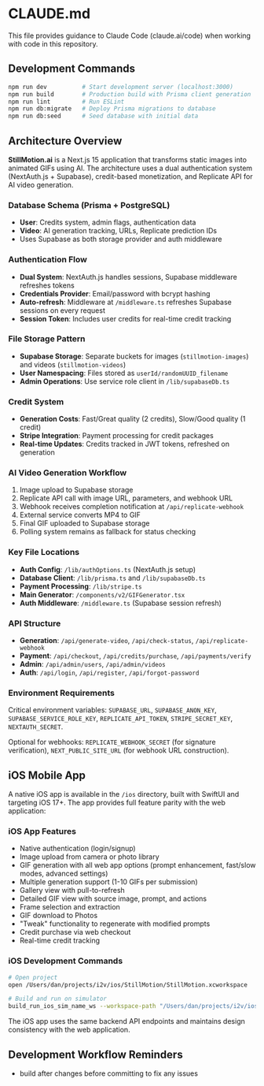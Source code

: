 # CLAUDE.md

This file provides guidance to Claude Code (claude.ai/code) when working with code in this repository.

## Development Commands

```bash
npm run dev          # Start development server (localhost:3000)
npm run build        # Production build with Prisma client generation
npm run lint         # Run ESLint
npm run db:migrate   # Deploy Prisma migrations to database
npm run db:seed      # Seed database with initial data
```

## Architecture Overview

**StillMotion.ai** is a Next.js 15 application that transforms static images into animated GIFs using AI. The architecture uses a dual authentication system (NextAuth.js + Supabase), credit-based monetization, and Replicate API for AI video generation.

### Database Schema (Prisma + PostgreSQL)
- **User**: Credits system, admin flags, authentication data
- **Video**: AI generation tracking, URLs, Replicate prediction IDs
- Uses Supabase as both storage provider and auth middleware

### Authentication Flow
- **Dual System**: NextAuth.js handles sessions, Supabase middleware refreshes tokens
- **Credentials Provider**: Email/password with bcrypt hashing
- **Auto-refresh**: Middleware at `/middleware.ts` refreshes Supabase sessions on every request
- **Session Token**: Includes user credits for real-time credit tracking

### File Storage Pattern
- **Supabase Storage**: Separate buckets for images (`stillmotion-images`) and videos (`stillmotion-videos`)
- **User Namespacing**: Files stored as `userId/randomUUID_filename`
- **Admin Operations**: Use service role client in `/lib/supabaseDb.ts`

### Credit System
- **Generation Costs**: Fast/Great quality (2 credits), Slow/Good quality (1 credit)
- **Stripe Integration**: Payment processing for credit packages
- **Real-time Updates**: Credits tracked in JWT tokens, refreshed on generation

### AI Video Generation Workflow
1. Image upload to Supabase storage
2. Replicate API call with image URL, parameters, and webhook URL
3. Webhook receives completion notification at `/api/replicate-webhook`
4. External service converts MP4 to GIF
5. Final GIF uploaded to Supabase storage
6. Polling system remains as fallback for status checking

### Key File Locations
- **Auth Config**: `/lib/authOptions.ts` (NextAuth.js setup)
- **Database Client**: `/lib/prisma.ts` and `/lib/supabaseDb.ts`
- **Payment Processing**: `/lib/stripe.ts`
- **Main Generator**: `/components/v2/GIFGenerator.tsx`
- **Auth Middleware**: `/middleware.ts` (Supabase session refresh)

### API Structure
- **Generation**: `/api/generate-video`, `/api/check-status`, `/api/replicate-webhook`
- **Payment**: `/api/checkout`, `/api/credits/purchase`, `/api/payments/verify`
- **Admin**: `/api/admin/users`, `/api/admin/videos`
- **Auth**: `/api/login`, `/api/register`, `/api/forgot-password`


### Environment Requirements
Critical environment variables: `SUPABASE_URL`, `SUPABASE_ANON_KEY`, `SUPABASE_SERVICE_ROLE_KEY`, `REPLICATE_API_TOKEN`, `STRIPE_SECRET_KEY`, `NEXTAUTH_SECRET`.

Optional for webhooks: `REPLICATE_WEBHOOK_SECRET` (for signature verification), `NEXT_PUBLIC_SITE_URL` (for webhook URL construction).

## iOS Mobile App

A native iOS app is available in the `/ios` directory, built with SwiftUI and targeting iOS 17+. The app provides full feature parity with the web application:

### iOS App Features
- Native authentication (login/signup)
- Image upload from camera or photo library
- GIF generation with all web app options (prompt enhancement, fast/slow modes, advanced settings)
- Multiple generation support (1-10 GIFs per submission)
- Gallery view with pull-to-refresh
- Detailed GIF view with source image, prompt, and actions
- Frame selection and extraction
- GIF download to Photos
- "Tweak" functionality to regenerate with modified prompts
- Credit purchase via web checkout
- Real-time credit tracking

### iOS Development Commands
```bash
# Open project
open /Users/dan/projects/i2v/ios/StillMotion/StillMotion.xcworkspace

# Build and run on simulator
build_run_ios_sim_name_ws --workspace-path "/Users/dan/projects/i2v/ios/StillMotion/StillMotion.xcworkspace" --scheme "StillMotion" --simulator-name "iPhone 16"
```

The iOS app uses the same backend API endpoints and maintains design consistency with the web application.

## Development Workflow Reminders
- build after changes before committing to fix any issues